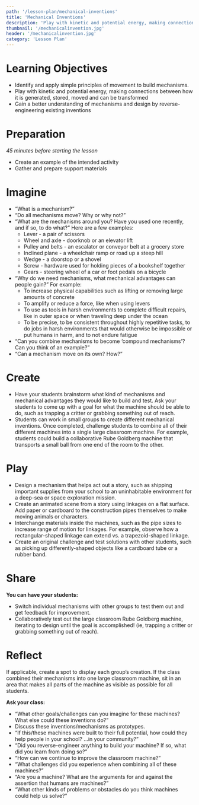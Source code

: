 ```yaml
---
path: '/lesson-plan/mechanical-inventions'
title: 'Mechanical Inventions'
description: 'Play with kinetic and potential energy, making connections between how it is generated, stored, moved and can be transformed.'
thumbnail: '/mechanicalinvention.jpg'
header: '/mechanicalinvention.jpg'
category: 'Lesson Plan'
---
```


# Learning Objectives

* Identify and apply simple principles of movement to build mechanisms.
* Play with kinetic and potential energy, making connections between how it is generated, stored, moved and can be transformed
* Gain a better understanding of mechanisms and design by reverse-engineering existing inventions

# Preparation

*45 minutes before starting the lesson*

* Create an example of the intended activity
* Gather and prepare support materials

# Imagine

* “What is a mechanism?”
* “Do all mechanisms move? Why or why not?”
* “What are the mechanisms around you? Have you used one recently, and if so, to do what?” Here are a few examples:
  * Lever - a pair of scissors
  * Wheel and axle - doorknob or an elevator lift
  * Pulley and belts - an escalator or conveyor belt at a grocery store
  * Inclined plane - a wheelchair ramp or road up a steep hill
  * Wedge - a doorstop or a shovel
  * Screw - hardware used for holding pieces of a bookshelf together
  * Gears - steering wheel of a car or foot pedals on a bicycle
* “Why do we need mechanisms, what mechanical advantages can people gain?” For example:
  * To increase physical capabilities such as lifting or removing large amounts of concrete
  * To amplify or reduce a force, like when using levers
  * To use as tools in harsh environments to complete difficult repairs, like in outer space or when traveling deep under the ocean
  * To be precise, to be consistent throughout highly repetitive tasks, to do jobs in harsh environments that would otherwise be impossible or put humans in harm, and to not endure fatigue
* “Can you combine mechanisms to become ‘compound mechanisms’? Can you think of an example?”
* “Can a mechanism move on its own? How?”

# Create

<section component="thumbnails">
<section component="thumbnail" title="Make a Mechanical Arm" description="Make a collapsible grabber using an accordion linkage." image="/arm.jpg" path="/activity/make-a-mechanical-arm"></section>
<section component="thumbnail" title="Build a Mechanical Crane" description="Build an operational mechanical crane and control it with your hands." image="/crane.jpg" path="/activity/build-a-mechanical-crane"></section>
<section component="thumbnail" title="Build a Mechanical Claw" description="Make a 3 finger claw to grab objects from any direction moving a single straw." image="/claw.jpg" path="/activity/build-a-mechanical-claw"></section>
</section>

* Have your students brainstorm what kind of mechanisms and mechanical advantages they would like to build and test. Ask your students to come up with a goal for what the machine should be able to do, such as trapping a critter or grabbing something out of reach.
* Students can work in small groups to create different mechanical inventions. Once completed, challenge students to combine all of their different machines into a single large classroom machine. For example, students could build a collaborative Rube Goldberg machine that transports a small ball from one end of the room to the other.

# Play

* Design a mechanism that helps act out a story, such as shipping important supplies from your school to an uninhabitable environment for a deep-sea or space exploration mission.
* Create an animated scene from a story using linkages on a flat surface. Add paper or cardboard to the construction pipes themselves to make moving animals or characters.
* Interchange materials inside the machines, such as the pipe sizes to increase range of motion for linkages. For example, observe how a rectangular-shaped linkage can extend vs. a trapezoid-shaped linkage.
* Create an original challenge and test solutions with other students, such as picking up differently-shaped objects like a cardboard tube or a rubber band.

# Share

**You can have your students:**

* Switch individual mechanisms with other groups to test them out and get feedback for improvement.
* Collaboratively test out the large classroom Rube Goldberg machine, iterating to design until the goal is accomplished! (ie, trapping a critter or grabbing something out of reach).

# Reflect

If applicable, create a spot to display each group’s creation. If the class combined their mechanisms into one large classroom machine, sit in an area that makes all parts of the machine as visible as possible for all students.

**Ask your class:**

* “What other goals/challenges can you imagine for these machines? What else could these inventions do?”
* Discuss these inventions/mechanisms as prototypes.
* “If this/these machines were built to their full potential, how could they help people in your school? ...in your community?”
* “Did you reverse-engineer anything to build your machine? If so, what did you learn from doing so?”
* “How can we continue to improve the classroom machine?”
* “What challenges did you experience when combining all of these machines?”
* “Are you a machine? What are the arguments for and against the assertion that humans are machines?”
* “What other kinds of problems or obstacles do you think machines could help us solve?”
